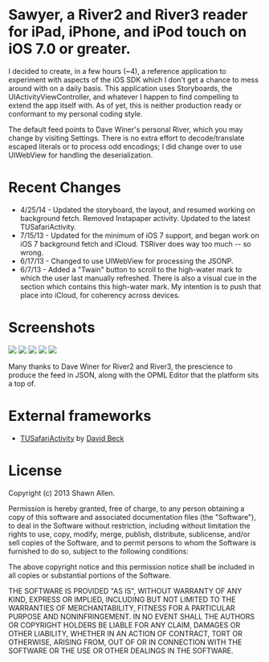 Sawyer, a River2 and River3 reader for iPad, iPhone, and iPod touch on iOS 7.0 or greater.
===================

I decided to create, in a few hours (~4), a reference application to experiment with aspects of the iOS SDK which I don't get a chance to mess around with on a daily basis.  This application uses Storyboards, the UIActivityViewController, and whatever I happen to find compelling to extend the app itself with.  As of yet, this is neither production ready or conformant to my personal coding style.

The default feed points to Dave Winer's personal River, which you may change by visiting Settings.  There is no extra effort to decode/translate escaped literals or to process odd encodings; I did change over to use UIWebView for handling the deserialization.

Recent Changes
========

* 4/25/14 - Updated the storyboard, the layout, and resumed working on background fetch.  Removed Instapaper activity.  Updated to the latest TUSafariActivity.
* 7/15/13 - Updated for the minimum of iOS 7 support, and began work on iOS 7 background fetch and iCloud.  TSRiver does way too much -- so wrong.
* 6/17/13 - Changed to use UIWebView for processing the JSONP.
* 6/7/13 - Added a "Twain" button to scroll to the high-water mark to which the user last manually refreshed.  There is also a visual cue in the section which contains this high-water mark.  My intention is to push that place into iCloud, for coherency across devices.

Screenshots
========

![](https://raw.github.com/shawnallen/sawyer/master/images/sawyer.png)
![](https://raw.github.com/shawnallen/sawyer/master/images/item.png)
![](https://raw.github.com/shawnallen/sawyer/master/images/safari.png)
![](https://raw.github.com/shawnallen/sawyer/master/images/sawyer~ipad.png)
![](https://raw.github.com/shawnallen/sawyer/master/images/safari~ipad.png)

Many thanks to Dave Winer for River2 and River3, the prescience to produce the feed in JSON, along with the OPML Editor that the platform sits a top of.

External frameworks
=========================

* [TUSafariActivity](https://github.com/davbeck/TUSafariActivity) by [David Beck](https://github.com/davbeck)

License
=======

Copyright (c) 2013 Shawn Allen.

Permission is hereby granted, free of charge, to any person obtaining a copy of this software and associated documentation files (the "Software"), to deal in the Software without restriction, including without limitation the rights to use, copy, modify, merge, publish, distribute, sublicense, and/or sell copies of the Software, and to permit persons to whom the Software is furnished to do so, subject to the following conditions:

The above copyright notice and this permission notice shall be included in all copies or substantial portions of the Software.

THE SOFTWARE IS PROVIDED "AS IS", WITHOUT WARRANTY OF ANY KIND, EXPRESS OR IMPLIED, INCLUDING BUT NOT LIMITED TO THE WARRANTIES OF MERCHANTABILITY, FITNESS FOR A PARTICULAR PURPOSE AND NONINFRINGEMENT. IN NO EVENT SHALL THE AUTHORS OR COPYRIGHT HOLDERS BE LIABLE FOR ANY CLAIM, DAMAGES OR OTHER LIABILITY, WHETHER IN AN ACTION OF CONTRACT, TORT OR OTHERWISE, ARISING FROM, OUT OF OR IN CONNECTION WITH THE SOFTWARE OR THE USE OR OTHER DEALINGS IN THE SOFTWARE.

